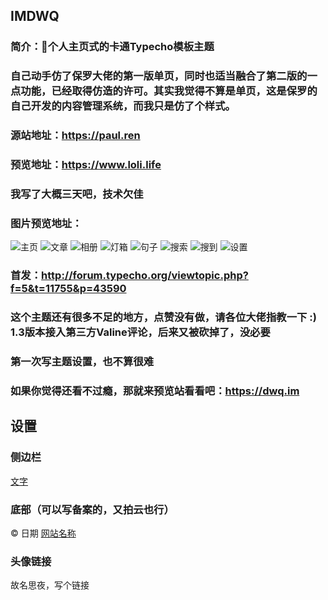 ## IMDWQ

### 简介：🌟个人主页式的卡通Typecho模板主题

### 自己动手仿了保罗大佬的第一版单页，同时也适当融合了第二版的一点功能，已经取得仿造的许可。其实我觉得不算是单页，这是保罗的自己开发的内容管理系统，而我只是仿了个样式。

### 源站地址：https://paul.ren
### 预览地址：https://www.loli.life
### 我写了大概三天吧，技术欠佳
### 图片预览地址：
![主页](https://ae01.alicdn.com/kf/HTB1Ha_Lb.GF3KVjSZFm762qPXXai.png)
![文章](https://ae01.alicdn.com/kf/HTB1YT2Rb8Gw3KVjSZFD760WEpXaV.png)
![相册](https://ae01.alicdn.com/kf/HTB1iOrOb9WD3KVjSZSg763CxVXai.png)
![灯箱](https://ae01.alicdn.com/kf/HTB1Wg6Mb75E3KVjSZFC762uzXXa6.png)
![句子](https://ae01.alicdn.com/kf/HTB1WCDVbYys3KVjSZFn760FzpXaI.png)
![搜索](https://ae01.alicdn.com/kf/HTB19kYNb8WD3KVjSZKP761p7FXad.png)
![搜到](https://ae01.alicdn.com/kf/HTB1e4YMb75E3KVjSZFC762uzXXaM.png)
![设置](https://ae01.alicdn.com/kf/HTB18LrNb8GE3KVjSZFh763kaFXaO.png)
### 首发：http://forum.typecho.org/viewtopic.php?f=5&t=11755&p=43590
### 这个主题还有很多不足的地方，点赞没有做，请各位大佬指教一下 :) 1.3版本接入第三方Valine评论，后来又被砍掉了，没必要
### 第一次写主题设置，也不算很难
### 如果你觉得还看不过瘾，那就来预览站看看吧：https://dwq.im
## 设置
### 侧边栏
<a href="地址"><i class="FA图标"></i><span>文字</span></a>
### 底部（可以写备案的，又拍云也行）
© 日期 <a href="地址">网站名称</a>
### 头像链接
故名思夜，写个链接
